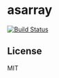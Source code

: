 # asarray

[![Build Status](https://travis-ci.org/deathcap/asarray.png)](https://travis-ci.org/deathcap/asarray)

## License

MIT

